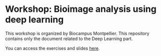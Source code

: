 # Workshop: Bioimage analysis using deep learning

This workshop is organized by Biocampus Montpellier. This repository contains only the document related to the Deep Learning part. 

You can access the exercises and slides [here](https://jbfiche.github.io/Deep-Learning-formation/).
